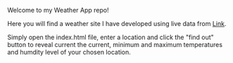 Welcome to my Weather App repo!

Here you will find a weather site I have developed using live data from [Link](https://openweathermap.org/).

Simply open the index.html file, enter a location and click the "find out" button to reveal current the current, minimum and maximum temperatures and humdity level of your chosen location.

